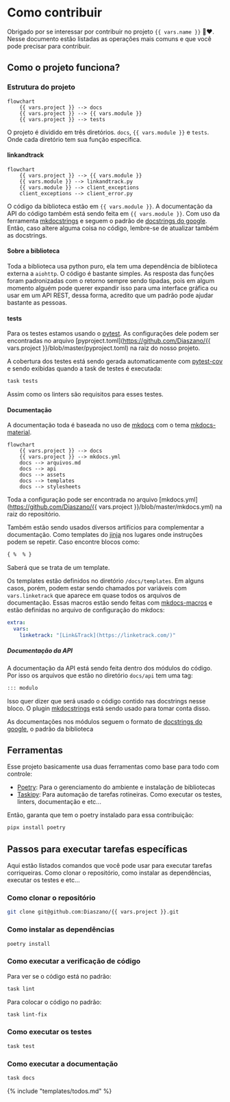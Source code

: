 # Como contribuir

Obrigado por se interessar por contribuir no projeto `{{ vars.name }}` :bear::heart:. Nesse documento estão listadas as 
operações mais comuns e que você pode precisar para contribuir.

## Como o projeto funciona?

### Estrutura do projeto

```mermaid
flowchart
    {{ vars.project }} --> docs
	{{ vars.project }} --> {{ vars.module }}
	{{ vars.project }} --> tests
```

O projeto é dividido em três diretórios. `docs`, `{{ vars.module }}` e `tests`. Onde cada diretório tem sua função 
especifica.

#### linkandtrack

```mermaid
flowchart
	{{ vars.project }} --> {{ vars.module }}
	{{ vars.module }} --> linkandtrack.py
	{{ vars.module }} --> client_exceptions
	client_exceptions --> client_error.py
```

O código da biblioteca estão em `{{ vars.module }}`. A documentação da API do código também está sendo feita em 
`{{ vars.module }}`. Com uso da ferramenta [mkdocstrings](https://mkdocstrings.github.io/) e seguem o padrão de 
[docstrings do google](https://sphinxcontrib-napoleon.readthedocs.io/en/latest/example_google.html). Então, caso altere 
alguma coisa no código, lembre-se de atualizar também as docstrings.

#### Sobre a biblioteca

Toda a biblioteca usa python puro, ela tem uma dependência de biblioteca externa a `aiohttp`. O código é bastante 
simples. As resposta das funções foram padronizadas com o retorno sempre sendo tipadas, pois em algum momento alguém 
pode querer expandir isso para uma interface gráfica ou usar em um API REST, dessa forma, acredito que um padrão pode 
ajudar bastante as pessoas.

#### tests

Para os testes estamos usando o [pytest](https://docs.pytest.org/). As configurações dele podem ser encontradas no 
arquivo [pyproject.toml](https://github.com/Diaszano/{{ vars.project }}/blob/master/pyproject.toml) na raiz do nosso projeto.

A cobertura dos testes está sendo gerada automaticamente com [pytest-cov](https://github.com/pytest-dev/pytest-cov) e 
sendo exibidas quando a task de testes é executada:

```bash
task tests
```

Assim como os linters são requisitos para esses testes.

#### Documentação

A documentação toda é baseada no uso de [mkdocs](https://www.mkdocs.org/) com o tema 
[mkdocs-material](https://squidfunk.github.io/mkdocs-material/).

```mermaid
flowchart
    {{ vars.project }} --> docs
    {{ vars.project }} --> mkdocs.yml
	docs --> arquivos.md
	docs --> api
	docs --> assets
	docs --> templates
	docs --> stylesheets
```

Toda a configuração pode ser encontrada no arquivo 
[mkdocs.yml](https://github.com/Diaszano/{{ vars.project }}/blob/master/mkdocs.yml) na raiz do repositório.

Também estão sendo usados diversos artifícios para complementar a documentação. Como templates do 
[jinja](https://jinja.palletsprojects.com/en/3.1.x/) nos lugares onde instruções podem se repetir. Caso encontre 
blocos como:

```html
{ %  % }
```

Saberá que se trata de um template.

Os templates estão definidos no diretório `/docs/templates`. Em alguns casos, porém, podem estar sendo chamados por 
variáveis com `vars.linketrack` que aparece em quase todos os arquivos de documentação. Essas macros estão sendo feitas 
com [mkdocs-macros](https://mkdocs-macros-plugin.readthedocs.io/en/latest/) e estão definidas no arquivo de configuração 
do mkdocs:

```yaml
extra:
  vars:
    linketrack: "[Link&Track](https://linketrack.com/)"
```

##### Documentação da API

A documentação da API está sendo feita dentro dos módulos do código. Por isso os arquivos que estão no diretório 
`docs/api` tem uma tag:

```md
::: modulo
```

Isso quer dizer que será usado o código contido nas docstrings nesse bloco. O plugin 
[mkdocstrings](https://mkdocstrings.github.io/) está sendo usado para tomar conta disso.

As documentações nos módulos seguem o formato de 
[docstrings do google](https://sphinxcontrib-napoleon.readthedocs.io/en/latest/example_google.html), o padrão da 
biblioteca

## Ferramentas

Esse projeto basicamente usa duas ferramentas como base para todo com controle:

- [Poetry](https://python-poetry.org/): Para o gerenciamento do ambiente e instalação de bibliotecas
- [Taskipy](https://github.com/illBeRoy/taskipy): Para automação de tarefas rotineiras. Como executar os testes, 
   linters, documentação e etc...

Então, garanta que tem o poetry instalado para essa contribuição:

```bash
pipx install poetry
```

## Passos para executar tarefas específicas

Aqui estão listados comandos que você pode usar para executar tarefas corriqueiras. Como clonar o repositório, como 
instalar as dependências, executar os testes e etc...

### Como clonar o repositório

```bash
git clone git@github.com:Diaszano/{{ vars.project }}.git
```

### Como instalar as dependências

```bash
poetry install
```

### Como executar a verificação de código

Para ver se o código está no padrão:

```bash
task lint
```

Para colocar o código no padrão:

```bash
task lint-fix
```

### Como executar os testes

```bash
task test
```

### Como executar a documentação

```bash
task docs
```

{% include "templates/todos.md" %}